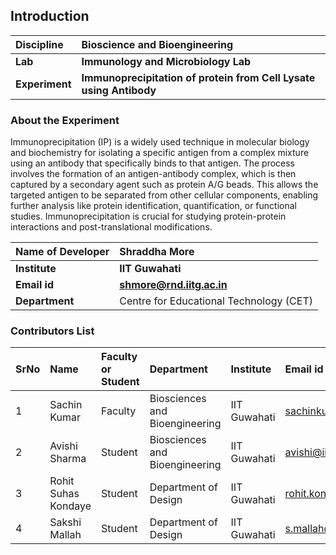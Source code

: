 ## Introduction

<b>Discipline | <b>Bioscience and Bioengineering
:--|:--|
<b> Lab | <b> Immunology and Microbiology Lab
<b> Experiment|     <b> Immunoprecipitation of protein from Cell Lysate using Antibody

### About the Experiment 

Immunoprecipitation (IP) is a widely used technique in molecular biology and biochemistry for isolating a specific antigen from a complex mixture using an antibody that specifically binds to that antigen. The process involves the formation of an antigen-antibody complex, which is then captured by a secondary agent such as protein A/G beads. This allows the targeted antigen to be separated from other cellular components, enabling further analysis like protein identification, quantification, or functional studies. Immunoprecipitation is crucial for studying protein-protein interactions and post-translational modifications.


<b>Name of Developer | <b> Shraddha More 
:--|:--|
<b> Institute | <b>  IIT Guwahati
<b> Email id|     <b>  shmore@rnd.iitg.ac.in
<b> Department |  Centre for Educational Technology (CET) 

### Contributors List

SrNo | Name | Faculty or Student | Department| Institute | Email id
:--|:--|:--|:--|:--|:--|
1 | Sachin Kumar | Faculty | Biosciences and Bioengineering | IIT Guwahati | sachinku@iitg.ac.in
2 | Avishi Sharma | Student | Biosciences and Bioengineering | IIT Guwahati | avishi@iitg.ac.in
3 | Rohit Suhas Kondaye | Student | Department of Design | IIT Guwahati | rohit.kondaye@iitg.ac.in
4 | Sakshi Mallah | Student | Department of Design | IIT Guwahati | s.mallah@iitg.ac.in
